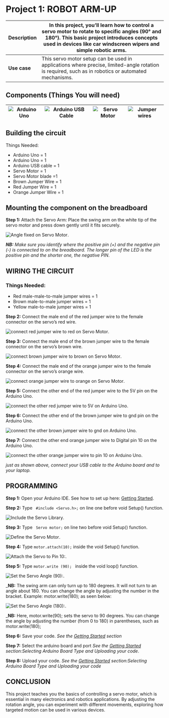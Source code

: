# Project 1: ROBOT ARM-UP

| **Description** | In this project, you’ll learn how to control a servo motor to rotate to specific angles (90° and 180°). This basic project introduces concepts used in devices like car windscreen wipers and simple robotic arms. |
| --------------- | ------------------------------------------------------------------------------------------------------------------------------------------------------------------------------------------------------------------ |
| **Use case**    | This servo motor setup can be used in applications where precise, limited-angle rotation is required, such as in robotics or automated mechanisms.                                                                 |

## Components (Things You will need)

| ![Arduino Uno](../../../docs/manuals/assets/components/arduino.png) | ![Arduino USB Cable](../../../docs/manuals/assets/components/USB_Cable.png) | ![Servo Motor](../../../docs/manuals/assets/components/servormotor.png) | ![Jumper wires](../../../docs/manuals/assets/components/jump_wire.png) |
| --------------------------------------------------- | ----------------------------------------------------------- | ------------------------------------------------------- | ------------------------------------------------------ |

## Building the circuit

Things Needed:

- Arduino Uno = 1
- Arduino Uno = 1
- Arduino USB cable = 1
- Servo Motor = 1
- Servo Motor blade =1
- Brown Jumper Wire = 1
- Red Jumper Wire = 1
- Orange Jumper Wire = 1

## Mounting the component on the breadboard

**Step 1:** Attach the Servo Arm: Place the swing arm on the white tip of the servo motor and press down gently until it fits securely.

![Angle fixed on Servo Motor](../../../docs/manuals/assets/1.0/Servo_Motor/One_Angle/servo.jpg).

_**NB:** Make sure you identify where the positive pin (+) and the negative pin (-) is connected to on the breadboard. The longer pin of the LED is the positive pin and the shorter one, the negative PIN_.

## WIRING THE CIRCUIT

### Things Needed:

- Red male-male-to-male jumper wires = 1
- Brown male-to-male jumper wires = 1
- Yellow male-to-male jumper wires = 1

**Step 2:** Connect the male end of the red jumper wire to the female connector on the servo’s red wire.

![connect red jumper wire to red on Servo Motor](../../../docs/manuals/assets/1.0/Servo_Motor/One_Angle/red_servo.jpg).

**Step 3:** Connect the male end of the brown jumper wire to the female connector on the servo’s brown wire.

![connect brown jumper wire to brown on Servo Motor](../../../docs/manuals/assets/1.0/Servo_Motor/One_Angle/brown_servo.jpg).

**Step 4:** Connect the male end of the orange jumper wire to the female connector on the servo’s orange wire.

![connect orange jumper wire to orange on Servo Motor](../../../docs/manuals/assets/1.0/Servo_Motor/One_Angle/orange_servo.jpg).

**Step 5:** Connect the other end of the red jumper wire to the 5V pin on the Arduino Uno.

![connect the other red jumper wire to 5V on Arduino Uno](../../../docs/manuals/assets/1.0/Servo_Motor/One_Angle/red_5v.jpg).

**Step 6:** Connect the other end of the brown jumper wire to gnd pin on the Arduino Uno.

![connect the other brown jumper wire to gnd on Arduino Uno](../../../docs/manuals/assets/1.0/Servo_Motor/One_Angle/brown_gnd.jpg).

**Step 7:** Connect the other end orange jumper wire to Digital pin 10 on the Arduino Uno.

![connect the other orange jumper wire to pin 10 on Arduino Uno](../../../docs/manuals/assets/1.0/Servo_Motor/One_Angle/orange_10.png).

_just as shown above, connect your USB cable to the Arduino board and to your laptop._

## PROGRAMMING

**Step 1:** Open your Arduino IDE. See how to set up here: [Getting Started](../../../getting-started.md).

**Step 2:** Type ` #include <Servo.h>;` on line one before void Setup() function.

![Include the Servo Library](../../../docs/manuals/assets/1.0/Servo_Motor/One_Angle/library.jpg).

**Step 3:** Type ` Servo motor;` on line two before void Setup() function.

![Define the Servo Motor](../../../docs/manuals/assets/1.0/Servo_Motor/One_Angle/servo_Define.jpg).

**Step 4:** Type `motor.attach(10);` inside the void Setup() function.

![Attach the Servo to Pin 10:](../../../docs/manuals/assets/1.0/Servo_Motor/One_Angle/attach.jpg).

**Step 5:** Type `motor.write (90); ` inside the void loop() function.

![Set the Servo Angle (90):](../../../docs/manuals/assets/1.0/Servo_Motor/One_Angle/write.jpg).

\_**NB:** The swing arm can only turn up to 180 degrees. It will not turn to an angle about 180. You can change the angle by adjusting the number in the bracket. Example: motor.write(180); as seen below:

![Set the Servo Angle (180):](../../../docs/manuals/assets/1.0/Servo_Motor/One_Angle/write_180.jpg).

\_**NB:** Here, motor.write(90); sets the servo to 90 degrees. You can change the angle by adjusting the number (from 0 to 180) in parentheses, such as motor.write(180);

**Step 6:** Save your code. _See the [Getting Started](../../../getting-started.md) section_

**Step 7:** Select the arduino board and port _See the [Getting Started](../../../getting-started.md) section:Selecting Arduino Board Type and Uploading your code_.

**Step 8:** Upload your code. _See the [Getting Started](../../../getting-started.md) section:Selecting Arduino Board Type and Uploading your code_

## CONCLUSION

This project teaches you the basics of controlling a servo motor, which is essential in many electronics and robotics applications. By adjusting the rotation angle, you can experiment with different movements, exploring how targeted motion can be used in various devices.
